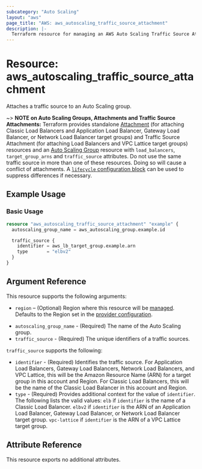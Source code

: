 ```yaml
---
subcategory: "Auto Scaling"
layout: "aws"
page_title: "AWS: aws_autoscaling_traffic_source_attachment"
description: |-
  Terraform resource for managing an AWS Auto Scaling Traffic Source Attachment.
---
```


# Resource: aws_autoscaling_traffic_source_attachment

Attaches a traffic source to an Auto Scaling group.

~> **NOTE on Auto Scaling Groups, Attachments and Traffic Source Attachments:** Terraform provides standalone [Attachment](autoscaling_attachment.html) (for attaching Classic Load Balancers and Application Load Balancer, Gateway Load Balancer, or Network Load Balancer target groups) and Traffic Source Attachment (for attaching Load Balancers and VPC Lattice target groups) resources and an [Auto Scaling Group](autoscaling_group.html) resource with `load_balancers`, `target_group_arns` and `traffic_source` attributes. Do not use the same traffic source in more than one of these resources. Doing so will cause a conflict of attachments. A [`lifecycle` configuration block](https://www.terraform.io/docs/configuration/meta-arguments/lifecycle.html) can be used to suppress differences if necessary.

## Example Usage

### Basic Usage

```terraform
resource "aws_autoscaling_traffic_source_attachment" "example" {
  autoscaling_group_name = aws_autoscaling_group.example.id

  traffic_source {
    identifier = aws_lb_target_group.example.arn
    type       = "elbv2"
  }
}
```

## Argument Reference

This resource supports the following arguments:

* `region` – (Optional) Region where this resource will be [managed](https://docs.aws.amazon.com/general/latest/gr/rande.html#regional-endpoints). Defaults to the Region set in the [provider configuration](https://registry.terraform.io/providers/hashicorp/aws/latest/docs#aws-configuration-reference).
- `autoscaling_group_name` - (Required) The name of the Auto Scaling group.
- `traffic_source` - (Required) The unique identifiers of a traffic sources.

`traffic_source` supports the following:

- `identifier` - (Required) Identifies the traffic source. For Application Load Balancers, Gateway Load Balancers, Network Load Balancers, and VPC Lattice, this will be the Amazon Resource Name (ARN) for a target group in this account and Region. For Classic Load Balancers, this will be the name of the Classic Load Balancer in this account and Region.
- `type` - (Required) Provides additional context for the value of `identifier`.
  The following lists the valid values:
  `elb` if `identifier` is the name of a Classic Load Balancer.
  `elbv2` if `identifier` is the ARN of an Application Load Balancer, Gateway Load Balancer, or Network Load Balancer target group.
  `vpc-lattice` if `identifier` is the ARN of a VPC Lattice target group.

## Attribute Reference

This resource exports no additional attributes.
